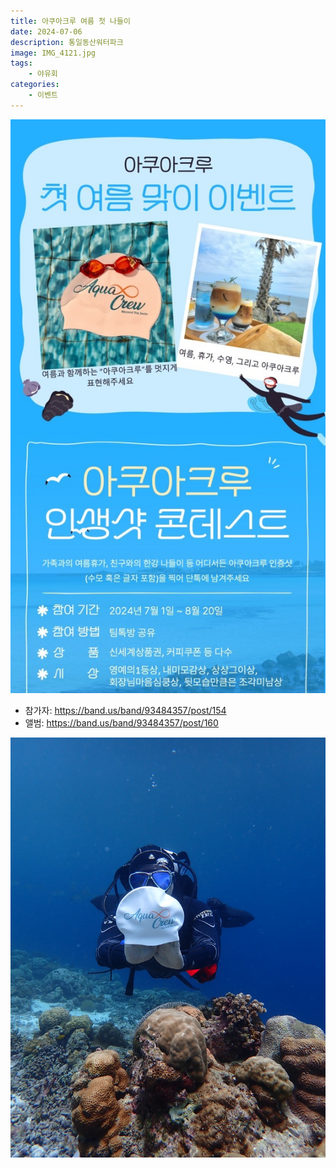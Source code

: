 ```yaml
---
title: 아쿠아크루 여름 첫 나들이
date: 2024-07-06
description: 통일동산워터파크
image: IMG_4121.jpg
tags:
    - 야유회
categories:
    - 이벤트
---
```


![](60973697577.jpeg)

- 참가자: https://band.us/band/93484357/post/154
- 앨범: https://band.us/band/93484357/post/160

![](61051226877.jpeg)